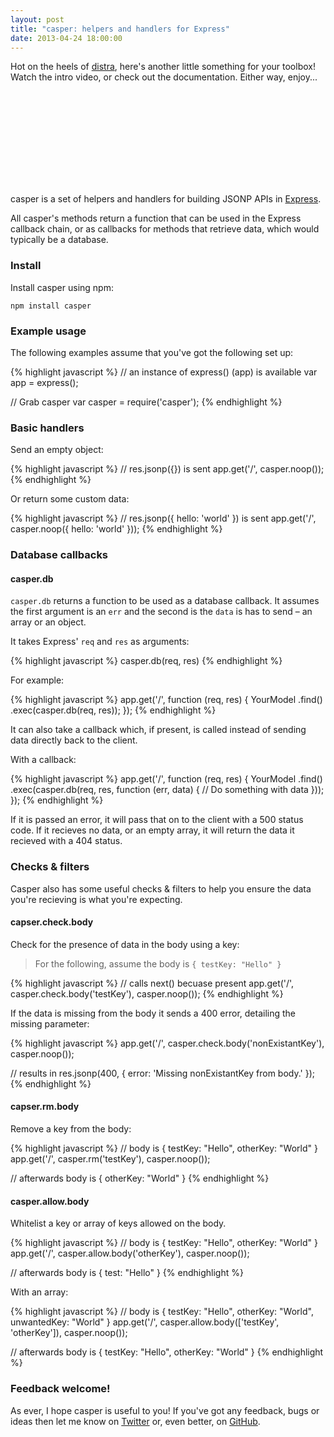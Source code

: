 ```yaml
---
layout: post
title: "casper: helpers and handlers for Express"
date: 2013-04-24 18:00:00
---
```


Hot on the heels of [distra](/2013/04/24/distra.html), here's another little something for your toolbox! Watch the intro video, or check out the documentation. Either way, enjoy...

<div class="embed-container">
<object><param name="movie" value="http://www.youtube.com/v/jNT3C4c1DyQ?version=3&amp;hl=en_US"></param><param name="allowFullScreen" value="true"></param><param name="allowscriptaccess" value="always"></param><embed src="http://www.youtube.com/v/jNT3C4c1DyQ?version=3&amp;hl=en_US" type="application/x-shockwave-flash" allowscriptaccess="always" allowfullscreen="true"></embed></object>
</div>

casper is a set of helpers and handlers for building JSONP APIs in [Express](http://expressjs.com).

All casper's methods return a function that can be used in the Express callback chain, or as callbacks for methods that retrieve data, which would typically be a database.

### Install

Install casper using npm:

`npm install casper`

### Example usage

The following examples assume that you've got the following set up:

{% highlight javascript %}
// an instance of express() (app) is available
var app = express();

// Grab casper
var casper = require('casper');
{% endhighlight %}

### Basic handlers

Send an empty object:

{% highlight javascript %}
// res.jsonp({}) is sent
app.get('/', casper.noop());
{% endhighlight %}

Or return some custom data:

{% highlight javascript %}
// res.jsonp({ hello: 'world' }) is sent
app.get('/',
  casper.noop({
    hello: 'world'
  }));
{% endhighlight %}

### Database callbacks

#### casper.db

`casper.db` returns a function to be used as a database callback. It assumes the first argument is an `err` and the second is the `data` is has to send – an array or an object.

It takes Express' `req` and `res` as arguments:

{% highlight javascript %}
casper.db(req, res)
{% endhighlight %}

For example:

{% highlight javascript %}
app.get('/',
  function (req, res) {
    YourModel
      .find()
      .exec(casper.db(req, res));
  });
{% endhighlight %}

It can also take a callback which, if present, is called instead of sending data directly back to the client.

With a callback:

{% highlight javascript %}
app.get('/',
  function (req, res) {
    YourModel
      .find()
      .exec(casper.db(req, res, function (err, data) {
        // Do something with data
      }));
  });
{% endhighlight %}

If it is passed an error, it will pass that on to the client with a 500 status code. If it recieves no data, or an empty array, it will return the data it recieved with a 404 status.

### Checks & filters

Casper also has some useful checks & filters to help you ensure the data you're recieving is what you're expecting.

#### capser.check.body

Check for the presence of data in the body using a key:

> For the following, assume the body is `{ testKey: "Hello" }`

{% highlight javascript %}
// calls next() becuase present
app.get('/',
  casper.check.body('testKey'),
  casper.noop());
{% endhighlight %}

If the data is missing from the body it sends a 400 error, detailing the missing parameter:

{% highlight javascript %}
app.get('/',
  casper.check.body('nonExistantKey'),
  casper.noop());

// results in
res.jsonp(400, { error: 'Missing nonExistantKey from body.' });
{% endhighlight %}

#### capser.rm.body

Remove a key from the body:

{% highlight javascript %}
// body is { testKey: "Hello", otherKey: "World" }
app.get('/',
  casper.rm('testKey'),
  casper.noop());

// afterwards body is { otherKey: "World" }
{% endhighlight %}

#### casper.allow.body

Whitelist a key or array of keys allowed on the body.

{% highlight javascript %}
// body is { testKey: "Hello", otherKey: "World" }
app.get('/',
  casper.allow.body('otherKey'),
  casper.noop());

// afterwards body is { test: "Hello" }
{% endhighlight %}

With an array:

{% highlight javascript %}
// body is { testKey: "Hello", otherKey: "World", unwantedKey: "World" }
app.get('/',
  casper.allow.body(['testKey', 'otherKey']),
  casper.noop());

// afterwards body is { testKey: "Hello", otherKey: "World" }
{% endhighlight %}

### Feedback welcome!

As ever, I hope casper is useful to you! If you've got any feedback, bugs or ideas then let me know on [Twitter](//twitter.com/tgvashworth) or, even better, on [GitHub](//github.com/phuu/casper).
